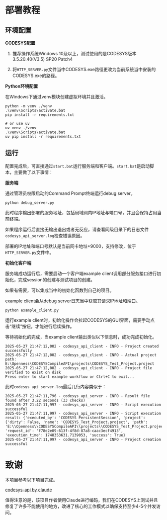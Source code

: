 # 部署教程

## 环境配置

**CODESYS配置**

1. 推荐操作系统Windows 10及以上，测试使用的是CODESYS版本3.5.20.40(V3.5) SP20 Patch4

2. 将`HTTP_SERVER.py`文件当中CODESYS.exe路径更改为当前系统当中安装的CODESYS.exe的路径。

**Python环境配置**

在Windows下通过venv模块创建虚拟环境并且激活。

```
python -m venv ./venv
.\venv\Scripts\activate.bat
pip install -r requirements.txt

# or use uv
uv venv ./venv
.\venv\Scripts\activate.bat
uv pip install -r requirements.txt
```

## 运行

配置完成后，可直接通过`start.bat`运行服务端和客户端。`start.bat`是启动脚本，主要做了以下事情：

**服务端**

通过管理员权限启动的Command Prompt终端运行debug server。

```
python debug_server.py
```

此时程序输出部署的服务地址，包括局域网内IP地址与端口号，并且会保持占用当前终端。

如果程序运行后直接无输出退出或者无反应，请查看同级目录下的日志文件`codesys_api_server.log`检查错误原因。

部署的IP地址和端口号默认是当前网卡地址+9000，支持修改，位于`HTTP_SERVER.py`文件中。

**初始化客户端**

服务端成功运行后，需要启动一个客户端example client调用部分服务接口进行初始化，完成session的创建与测试项目的创建。

如果有需要，可以集成当中的初始化函数到自己的项目。

example client会从debug server日志当中获取其请求IP地址和端口。

```
python example_client.py
```

运行example client时，初始化操作会拉起CODESYS的GUI界面，需要手动点击“继续”按钮，才能进行后续操作。

等待初始化的完成，当example client输出类似以下信息时，成功完成初始化。

```
2025-05-27 21:47:12,002 - codesys_api_client - INFO - Project created successfully
2025-05-27 21:47:12,002 - codesys_api_client - INFO - Actual project path: E:\Openness\CODESYSCompileAPI\projects\CODESYS_Test_Project.project
2025-05-27 21:47:12,002 - codesys_api_client - INFO - Project file verified to exist on disk
Press enter to start example workflow or Ctrl+C to exit...
```

此时`codesys_api_server.log`最后几行内容类似于：

```
2025-05-27 21:47:11,796 - codesys_api_server - INFO - Result file found after 3.22 seconds (33 checks)
2025-05-27 21:47:11,997 - codesys_api_server - INFO - Script execution successful
2025-05-27 21:47:11,997 - codesys_api_server - INFO - Script execution result: {'executed_by': 'CODESYS PersistentSession', 'project': {'dirty': False, 'name': 'CODESYS_Test_Project.project', 'path': 'E:\\Openness\\CODESYSCompileAPI\\projects\\CODESYS_Test_Project.project'}, 'request_id': 'f78e2e09-613f-4f8d-87a8-caac3ecf4913', 'execution_time': 1748353631.7139053, 'success': True}
2025-05-27 21:47:11,997 - codesys_api_server - INFO - Project creation successful
```

# 致谢

本项目参考以下项目完成。

[codesys-api by claude](https://github.com/johannesPettersson80/codesys-api)

值得注意的是，该项目作者使用Claude进行编码，我们在CODESYS上测试并且修复了许多不能使用的地方，改进了核心的工作模式以确保支持至少4-5个并发访问。

